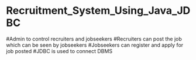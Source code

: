 # Recruitment_System_Using_Java_JDBC
#Admin to control recruiters and jobseekers
#Recruiters can post the job which can be seen by jobseekers
#Jobseekers can register and apply for job posted
#JDBC is used to connect DBMS
